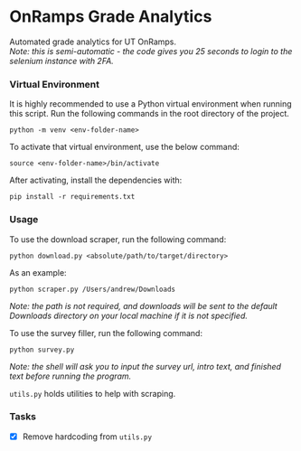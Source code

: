 # OnRamps Grade Analytics
Automated grade analytics for UT OnRamps. <br>
*Note: this is semi-automatic - the code gives you 25 seconds to login to the selenium instance with 2FA.*

### Virtual Environment

It is highly recommended to use a Python virtual environment when running this script. Run the following commands in the root directory of the project.
```
python -m venv <env-folder-name>
```

To activate that virtual environment, use the below command:
```
source <env-folder-name>/bin/activate
```

After activating, install the dependencies with:
```
pip install -r requirements.txt
```

### Usage 

To use the download scraper, run the following command:
```
python download.py <absolute/path/to/target/directory>
```

As an example:
```
python scraper.py /Users/andrew/Downloads
```
*Note: the path is not required, and downloads will be sent to the default Downloads directory on your local machine if it is not specified.* 


To use the survey filler, run the following command:
```
python survey.py
```
*Note: the shell will ask you to input the survey url, intro text, and finished text before running the program.*

`utils.py` holds utilities to help with scraping.

### Tasks
- [x] Remove hardcoding from `utils.py`
